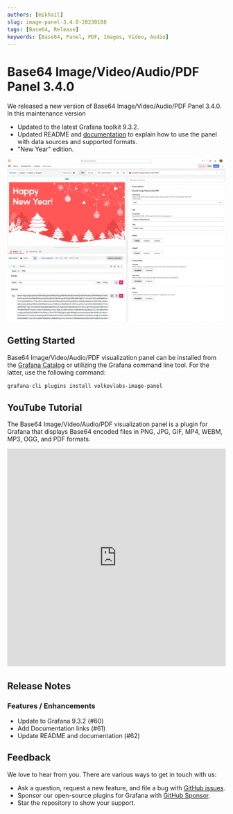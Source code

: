```yaml
---
authors: [mikhail]
slug: image-panel-3.4.0-20230108
tags: [Base64, Release]
keywords: [Base64, Panel, PDF, Images, Video, Audio]
---
```


# Base64 Image/Video/Audio/PDF Panel 3.4.0

We released a new version of Base64 Image/Video/Audio/PDF Panel 3.4.0. In this maintenance version

- Updated to the latest Grafana toolkit 9.3.2.
- Updated README and [documentation](/plugins/volkovlabs-image-panel) to explain how to use the panel with data sources and supported formats.
- "New Year" edition.

<!--truncate-->

![Image Panel](image.png)

## Getting Started

Base64 Image/Video/Audio/PDF visualization panel can be installed from the [Grafana Catalog](https://grafana.com/grafana/plugins/volkovlabs-image-panel/) or utilizing the Grafana command line tool. For the latter, use the following command:

```bash
grafana-cli plugins install volkovlabs-image-panel
```

## YouTube Tutorial

The Base64 Image/Video/Audio/PDF visualization panel is a plugin for Grafana that displays Base64 encoded files in PNG, JPG, GIF, MP4, WEBM, MP3, OGG, and PDF formats.

<iframe width="100%" height="500" src="https://www.youtube.com/embed/1_bgLSehjhg" title="Base64 Image/PDF panel" frameBorder="0" allow="accelerometer; autoplay; clipboard-write; encrypted-media; gyroscope; picture-in-picture" allowFullScreen></iframe>

## Release Notes

### Features / Enhancements

- Update to Grafana 9.3.2 (#60)
- Add Documentation links (#61)
- Update README and documentation (#62)

## Feedback

We love to hear from you. There are various ways to get in touch with us:

- Ask a question, request a new feature, and file a bug with [GitHub issues](https://github.com/volkovlabs/volkovlabs-image-panel/issues/new/choose).
- Sponsor our open-source plugins for Grafana with [GitHub Sponsor](https://github.com/sponsors/VolkovLabs).
- Star the repository to show your support.
